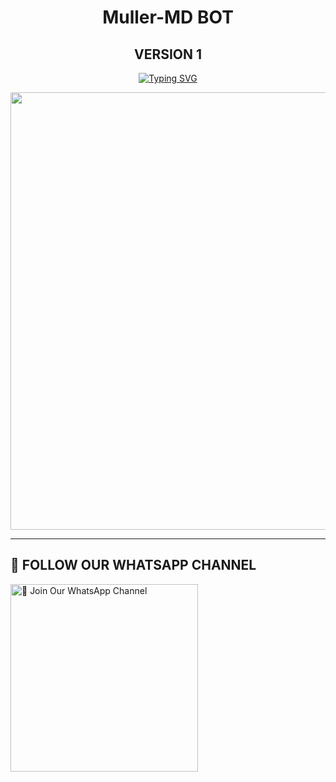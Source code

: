 <h1 align="center"> Muller-MD BOT</h1>
<h2 align="center">VERSION 1</h1>

<p align="center">
<a href="https://git.io/typing-svg"><img src="https://readme-typing-svg.demolab.com?font=Fira+Code&weight=700&size=16&pause=1000&color=5513F7&width=435&lines=Muller-MD Bot Developed By SFT_MULLER " alt="Typing SVG" /></a>
</p>
<p align="center">
<a href="https://github.com/uwtechshow-official/">
    <img src="[https://github.com/MRABDUL13/Muller-MD/blob/main/20250126_220630.jpg](https://github.com/MRABDUL13/Muller-MD/blob/main/20250126_215950.jpg)"  width="700px">
</a>
<hr>

## 📢 FOLLOW OUR WHATSAPP CHANNEL

<a href="https://whatsapp.com/channel/0029VaFT2CSCRs1urRZGea1B"><img src="https://img.shields.io/badge/Join%20Our%20WhatsApp%20Channel-green" alt="📎 Join Our WhatsApp Channel" width="300"></a>

<br>

<div align="center">
